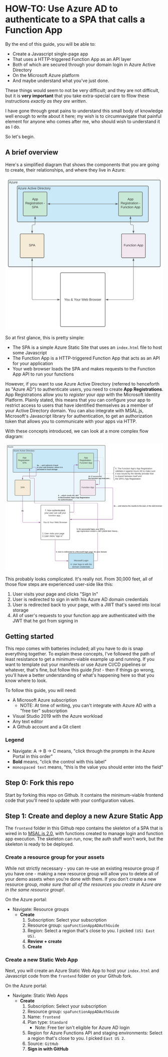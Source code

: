 # HOW-TO: Use Azure AD to authenticate to a SPA that calls a Function App

By the end of this guide, you will be able to:

* Create a Javascript single-page app
* That uses a HTTP-triggered Function App as an API layer
* Both of which are secured through your domain login in Azure Active Directory
* On the Microsoft Azure platform
* And maybe understand what you've just done.

These things would seem to not be very difficult; and they are not difficult, but it is __very important__ that you take extra-special care to fllow these instructions _exactly as they are written_.

I have gone through great pains to understand this small body of knowledge well enough to write about it here; my wish is to circumnavigate that painful element for anyone who comes after me, who should wish to understand it as I do.

So let's begin.

## A brief overview

Here's a simplified diagram that shows the components that you are going to create, their relationships, and where they live in Azure:

![Basic Diagram](./readme-images/basic-diagram.svg)

So at first glance, this is pretty simple:

* The SPA is a simple Azure Static Site that uses an `index.html` file to host some Javascript
* The Function App is a HTTP-triggered Function App that acts as an API for your application
* Your web browser loads the SPA and makes requests to the Function App API to run your functions

However, if you want to use Azure Active Directory (referred to henceforth as "Azure AD") to authenticate users, you need to create __App Registrations__. App Registrations allow you to _register_ your _app_ with the Microsoft Identity Platform. Plainly stated, this means that you can configure your app to restrict access to users that have identified themselves as a member of your Active Directory domain. You can also integrate with MSAL.js, Microsoft's Javascript library for authentication, to get an authorization token that allows you to communicate with your apps via HTTP.

With these concepts introduced, we can look at a more complex flow diagram:

![Flow Diagram](./readme-images/flow-diagram.svg)

This probably looks complicated. It's really not. From 30,000 feet, all of those flow steps are experienced user-side like this:

1. User visits your page and clicks "Sign In"
1. User is redirected to sign in with his Azure AD domain credentials
1. User is redirected back to your page, with a JWT that's saved into local storage
1. All of user's requests to your function app are authenticated with the JWT that he got from signing in

## Getting started

This repo comes with batteries included; all you have to do is snap everything together. To explain these concepts, I've followed the path of least resistance to get a minimum-viable example up and running. If you want to template out your manifests or use Azure CI/CD pipelines or whatever, that's fine, but follow this guide _first_ - then if things go wrong, you'll have a better understanding of what's happening here so that you know where to look.

To follow this guide, you will need:

* A Microsoft Azure subscription
	* NOTE: At time of writing, you can't integrate with Azure AD with a "free tier" subscription
* Visual Studio 2019 with the Azure workload
* Any text editor
* A Github account and a Git client

### Legend

* Navigate: A -> B -> C means, "click through the prompts in the Azure Portal in this order"
* __Bold__ means, "click the control with this label"
* `monospaced text` means, "this is the value you should enter into the field"

## Step 0: Fork this repo

Start by forking this repo on Github. It contains the minimum-viable frontend code that you'll need to update with your configuration values.

## Step 1: Create and deploy a new Azure Static App

The `frontend` folder in this Github repo contains the skeleton of a SPA that is wired in to [MSAL.js 2.0](https://docs.microsoft.com/en-us/azure/active-directory/develop/msal-js-initializing-client-applications), with functions created to manage login and function app execution. The skeleton can run, now; the auth stuff won't work, but the skeleton is ready to be deployed.

### Create a resource group for your assets

While not strictly necessary - you can re-use an existing resource group if you have one - making a new resource group will allow you to delete all of your demo assets when you're done with them. If you don't create a new resource group, _make sure that all of the resources you create in Azure are in the same resource group!_.

On the Azure portal:

* Navigate: Resource groups
	* __Create__
		1. Subscription: Select your subscription
		1. Resource group: `spaFunctionAppADAuthGuide`
		1. Region: Select a region that's close to you. I picked `(US) East US)`.
		1. __Review + create__
		1. __Create__

### Create a new Static Web App

Next, you will create an Azure Static Web App to host your `index.html` and Javascript code from the `frontend` folder on your Github fork.

On the Azure portal:

* Navigate: Static Web Apps
	* __Create__
		1. Subscription: Select your subscription
		1. Resource group: `spaFunctionAppADAuthGuide`
		1. Name: `frontend`
		1. Plan type: `Standard`
			* Note: Free tier isn't eligible for Azure AD login
		1. Region for Azure Functions API and staging environments: Select a region that's close to you. I picked `East US 2`.
		1. Source: `GitHub`
		1. __Sign in with GitHub__
